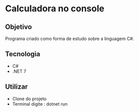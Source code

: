 # Calculadora no console

## Objetivo
 Programa criado como forma de estudo sobre a linguagem C#.

## Tecnologia
- C# 
- .NET 7

## Utilizar

- Clone do projeto
- Terminal digite : dotnet run